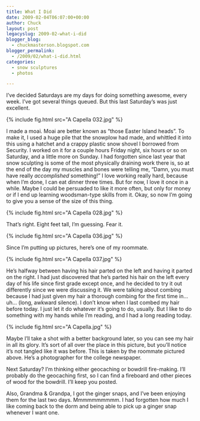 ```yaml
---
title: What I Did
date: 2009-02-04T06:07:00+00:00
author: Chuck
layout: post
legacyslug: 2009-02-what-i-did
blogger_blog:
  - chuckmasterson.blogspot.com
blogger_permalink:
  - /2009/02/what-i-did.html
categories:
  - snow sculptures
  - photos

---
```


I’ve decided Saturdays are my days for doing something awesome, every week.
I’ve got several things queued. But this last Saturday’s was just excellent.

{% include fig.html src="A Capella 032.jpg" %}

I made a moai. Moai are better known as “those Easter Island heads”. To make
it, I used a huge pile that the snowplow had made, and whittled it into this
using a hatchet and a crappy plastic snow shovel I borrowed from Security. I
worked on it for a couple hours Friday night, six hours or so on Saturday, and
a little more on Sunday. I had forgotten since last year that snow sculpting is
some of the most physically draining work there is, so at the end of the day my
muscles and bones were telling me, “Damn, you must have really *accomplished*
something!” I love working really hard, because when I’m done, I can eat dinner
three times. But for now, I love it once in a while. Maybe I could be persuaded
to like it more often, but only for money or if I end up learning woodsman-type
skills from it. Okay, so now I’m going to give you a sense of the size of this
thing.

{% include fig.html src="A Capella 028.jpg" %}

That’s right. Eight feet tall, I’m guessing. Fear it.

{% include fig.html src="A Capella 036.jpg" %}

Since I’m putting up pictures, here’s one of my roommate.

{% include fig.html src="A Capella 037.jpg" %}

He’s halfway between having his hair parted on the left and having it parted on
the right. I had just discovered that he’s parted his hair on the left every
day of his life since first grade except once, and he decided to try it out
differently since we were discussing it. We were talking about combing because
I had just given my hair a thorough combing for the first time in… uh… (long,
awkward silence). I don’t know when I last combed my hair before today. I just
let it do whatever it’s going to do, usually. But I like to do something with
my hands while I’m reading, and I had a long reading today.

{% include fig.html src="A Capella.jpg" %} 

Maybe I’ll take a shot with a better background later, so you can see my hair
in all its glory. It’s sort of all over the place in this picture, but you’ll
notice it’s not tangled like it was before. This is taken by the roommate
pictured above. He’s a photographer for the college newspaper.

Next Saturday? I’m thinking either geocaching or bowdrill fire-making. I’ll
probably do the geocaching first, so I can find a fireboard and other pieces of
wood for the bowdrill. I’ll keep you posted.

Also, Grandma & Grandpa, I got the ginger snaps, and I’ve been enjoying them
for the last two days. Mmmmmmmmmm. I had forgotten how much I like coming back
to the dorm and being able to pick up a ginger snap whenever I want one.
